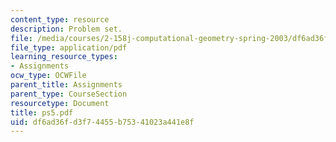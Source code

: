 ```yaml
---
content_type: resource
description: Problem set.
file: /media/courses/2-158j-computational-geometry-spring-2003/df6ad36fd3f74455b75341023a441e8f_ps5.pdf
file_type: application/pdf
learning_resource_types:
- Assignments
ocw_type: OCWFile
parent_title: Assignments
parent_type: CourseSection
resourcetype: Document
title: ps5.pdf
uid: df6ad36f-d3f7-4455-b753-41023a441e8f
---
```


